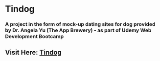 # Tindog

### A project in the form of mock-up dating sites for dog provided by Dr. Angela Yu (The App Brewery) - as part of Udemy Web Development Bootcamp

## Visit Here: [Tindog](https://zainshafiq.github.io/bootstrap-drangela-yu-brewery-app-tindog/)

